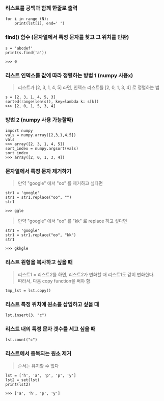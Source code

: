 ### 리스트를 공백과 함께 한줄로 출력  
```
for i in range (N):
    print(lst[i], end=' ')
```  
### find() 함수 (문자열에서 특정 문자를 찾고 그 위치를 반환)  
```
s = 'abcdef'
print(s.find('a'))
```
```
>>> 0
```
### 리스트 인덱스를 값에 따라 정렬하는 방법 1 (numpy 사용x)  
> 리스트가 [2, 3, 1, 4, 5] 라면, 인덱스 리스트를 [2, 0, 1, 3, 4] 로 정렬하는 법  
```
s = [2, 3, 1, 4, 5, 3]
sorted(range(len(s)), key=lambda k: s[k])
>>> [2, 0, 1, 5, 3, 4]
```
### 방법 2 (numpy 사용 가능할때)  
```
import numpy
vals = numpy.array([2,3,1,4,5])
vals
>>> array([2, 3, 1, 4, 5])
sort_index = numpy.argsort(vals)
sort_index
>>> array([2, 0, 1, 3, 4])
```   
### 문자열에서 특정 문자 제거하기  
> 만약 "google" 에서 "oo" 를 제거하고 싶다면  
```
str1 = 'google'
str1 = str1.replace("oo", "")
str1
``` 
```
>>> ggle
```
> 만약 "google" 에서 "oo" 를 "kk" 로 replace 하고 싶다면  
```
str1 = 'google'
str1 = str1.replace("oo", "kk")
str1
``` 
```
>>> gkkgle
```   
### 리스트 원형을 복사하고 싶을 때  
> 리스트1 = 리스트2를 하면, 리스트2가 변화할 때 리스트1도 같이 변화한다.   
> 따라서, 다음 copy function을 써야 함  
``` 
tmp_lst = lst.copy() 
```  
### 리스트 특정 위치에 원소를 삽입하고 싶을 때  
```
lst.insert(3, "c")  
```
### 리스트 내의 특정 문자 갯수를 세고 싶을 때  
```  
lst.count("c")  
```
### 리스트에서 중복되는 원소 제거  
> 순서는 유지할 수 없다  
``` 
lst = ['h', 'a', 'p', 'p', 'y']
lst2 = set(lst)
print(lst2) 
```
```
>>> ['a', 'h', 'p', 'y']
```  


